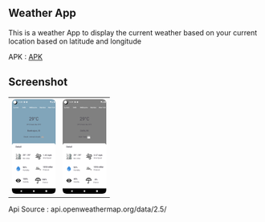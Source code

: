 ## Weather App 
This is a  weather App to display the current weather based on your current location based on latitude and longitude

APK : [APK](https://drive.google.com/file/d/1mrQaR9eqpQge0WETMQ-JN-hmMhQp1vXw/view?usp=sharing)

## Screenshot
<table style="width:40%">
  <tr>
    <th><img src="https://github.com/crackspace770/WeatherApp/blob/master/ss/Screenshot_20240228_222850.png"/></th>
    <th><img src="https://github.com/crackspace770/WeatherApp/blob/master/ss/Screenshot_20240228_222921.png"/></th>
  
  </tr>

</table>

Api Source : api.openweathermap.org/data/2.5/
